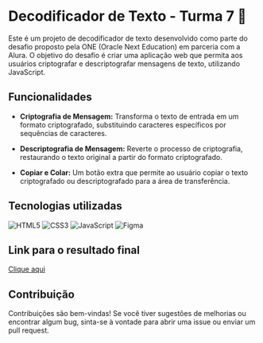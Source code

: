 # Decodificador de Texto - Turma 7 🚀

Este é um projeto de decodificador de texto desenvolvido como parte do desafio proposto pela ONE (Oracle Next Education) em parceria com a Alura. O objetivo do desafio é criar uma aplicação web que permita aos usuários criptografar e descriptografar mensagens de texto, utilizando JavaScript.

## Funcionalidades

- **Criptografia de Mensagem:** Transforma o texto de entrada em um formato criptografado, substituindo caracteres específicos por sequências de caracteres.

- **Descriptografia de Mensagem:** Reverte o processo de criptografia, restaurando o texto original a partir do formato criptografado.

- **Copiar e Colar:** Um botão extra que permite ao usuário copiar o texto criptografado ou descriptografado para a área de transferência.

## Tecnologias utilizadas
![HTML5](https://img.shields.io/badge/HTML5-E34F26?style=for-the-badge&logo=html5&logoColor=white)
![CSS3](https://img.shields.io/badge/CSS3-1572B6?style=for-the-badge&logo=css3&logoColor=white)
![JavaScript](https://img.shields.io/badge/JavaScript-F7DF1E?style=for-the-badge&logo=javascript&logoColor=black)
![Figma](https://img.shields.io/badge/Figma-696969?style=for-the-badge&logo=figma&logoColor=figma)

## Link para o resultado final
[Clique aqui]()

## Contribuição
Contribuições são bem-vindas! Se você tiver sugestões de melhorias ou encontrar algum bug, sinta-se à vontade para abrir uma issue ou enviar um pull request.